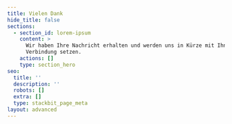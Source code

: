 ```yaml
---
title: Vielen Dank
hide_title: false
sections:
  - section_id: lorem-ipsum
    content: >
      Wir haben Ihre Nachricht erhalten und werden uns in Kürze mit Ihnen in
      Verbindung setzen. 
    actions: []
    type: section_hero
seo:
  title: ''
  description: ''
  robots: []
  extra: []
  type: stackbit_page_meta
layout: advanced
---
```

